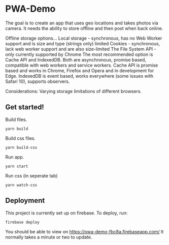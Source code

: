 # PWA-Demo

The goal is to create an app that uses geo locations and takes photos via camera. It needs the ability to store offline and then post when back online. 

Offline storage options...
Local storage -  synchronous, has no Web Worker support and is size and type (strings only) limited
Cookies -  synchronous, lack web worker support and are also size-limited
The File System API - only currently supported by Chrome
The most recommended option is Cache API and IndexedDB. Both are asynchronous, promise based, compatible with web workers and service workers. Cache API is promise based and works in Chrome, Firefox and Opera and in development for Edge. IndexedDB is event based, works everywhere (some issues with Safari 10), supports observers.

Considerations: 
Varying storage limitations of different browsers.

## Get started!

Build files.
```
yarn build
```

Build css files.
```
yarn build-css
```

Run app.
```
yarn start
```

Run css (in seperate tab)
```
yarn watch-css
```

## Deployment

This project is currently set up on firebase.
To deploy, run: 

```
firebase deploy
```

You should be able to view on https://pwa-demo-fbc8a.firebaseapp.com/
It normally takes a minute or two to update.
